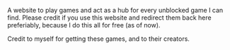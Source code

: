 A website to play games and act as a hub for every unblocked game I can find. Please credit if you use this website and redirect them back here preferiably, because I do this all for free (as of now).  

Credit to myself for getting these games, and to their creators. 
